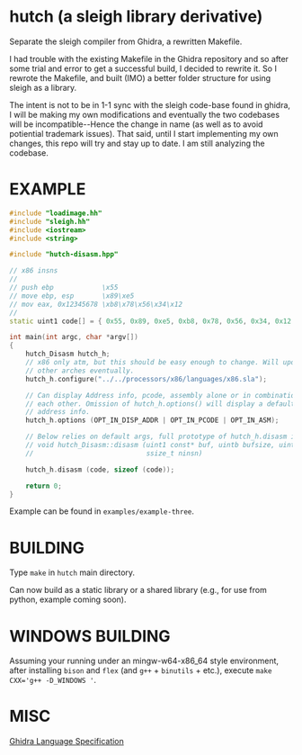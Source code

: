 # hutch (a sleigh library derivative)
Separate the sleigh compiler from Ghidra, a rewritten Makefile.

I had trouble with the existing Makefile in the Ghidra repository and so after
some trial and error to get a successful build, I decided to rewrite it. So I
rewrote the Makefile, and built (IMO) a better folder structure for using sleigh
as a library.

The intent is not to be in 1-1 sync with the sleigh code-base found in ghidra, I
will be making my own modifications and eventually the two codebases will be
incompatible--Hence the change in name (as well as to avoid potiential trademark
issues). That said, until I start implementing my own changes, this repo will
try and stay up to date. I am still analyzing the codebase.

# EXAMPLE
```c++
#include "loadimage.hh"
#include "sleigh.hh"
#include <iostream>
#include <string>

#include "hutch-disasm.hpp"

// x86 insns
//
// push ebp            \x55
// move ebp, esp       \x89\xe5
// mov eax, 0x12345678 \xb8\x78\x56\x34\x12
//
static uint1 code[] = { 0x55, 0x89, 0xe5, 0xb8, 0x78, 0x56, 0x34, 0x12 };

int main(int argc, char *argv[])
{
    hutch_Disasm hutch_h;
    // x86 only atm, but this should be easy enough to change. Will update for
    // other arches eventually.
    hutch_h.configure("../../processors/x86/languages/x86.sla");

    // Can display Address info, pcode, assembly alone or in combination with
    // each other. Omission of hutch_h.options() will display a default of asm +
    // address info.
    hutch_h.options (OPT_IN_DISP_ADDR | OPT_IN_PCODE | OPT_IN_ASM);

    // Below relies on default args, full prototype of hutch_h.disasm is;
    // void hutch_Disasm::disasm (uint1 const* buf, uintb bufsize, uintb start,
    //                            ssize_t ninsn)

    hutch_h.disasm (code, sizeof (code));

    return 0;
}
```
Example can be found in `examples/example-three`.

# BUILDING

Type `make` in `hutch` main directory.

Can now build as a static library or a shared library (e.g., for use from python, example coming soon).

# WINDOWS BUILDING
Assuming your running under an mingw-w64-x86_64 style environment, after
installing `bison` and `flex` (and `g++` + `binutils` + etc.), execute `make
CXX='g++ -D_WINDOWS '`.


# MISC
[Ghidra Language Specification](https://ghidra.re/courses/languages/index.html)
